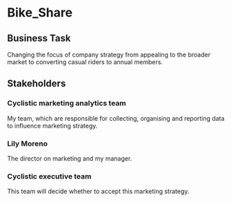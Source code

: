 # Bike_Share

## Business Task
Changing the focus of company strategy from appealing to the broader market to converting casual riders to annual members. 

## Stakeholders
### Cyclistic marketing analytics team
My team, which are responsible for collecting, organising and reporting data to influence marketing strategy.

### Lily Moreno
The director on marketing and my manager.

### Cyclistic executive team
This team will decide whether to accept this marketing strategy. 
